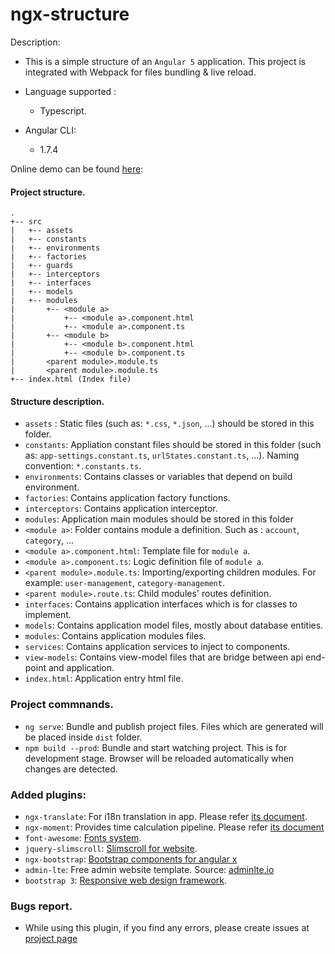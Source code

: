 # ngx-structure

Description:

 * This is a simple structure of an `Angular 5` application. This project is integrated with Webpack for files bundling & live reload.

 * Language supported : 
    * Typescript.

* Angular CLI:
    * 1.7.4
    
Online demo can be found [here](http://localhost:4200/#!/):

#### Project structure.
```
.
+-- src
|   +-- assets
|   +-- constants
|   +-- environments
|   +-- factories
|   +-- guards
|   +-- interceptors
|   +-- interfaces
|   +-- models
|   +-- modules
|       +-- <module a>
|           +-- <module a>.component.html
|           +-- <module a>.component.ts
|       +-- <module b>
|           +-- <module b>.component.html
|           +-- <module b>.component.ts
|       <parent module>.module.ts
|       <parent module>.module.ts
+-- index.html (Index file)
```

#### Structure description.
- ```assets``` : Static files (such as: ```*.css```, ```*.json```, ...) should be stored in this folder.
- ```constants```: Appliation constant files should be stored in this folder (such as: ```app-settings.constant.ts```, ```urlStates.constant.ts```, ...). Naming convention: ```*.constants.ts```.
- ```environments```: Contains classes or variables that depend on build environment.
- ```factories```: Contains application factory functions.
- ```interceptors```: Contains application interceptor.
- ```modules```: Application main modules should be stored in this folder
- ```<module a>```: Folder contains module a definition. Such as : ```account```, ```category```, ...
- ```<module a>.component.html```: Template file for ```module a```.
- ```<module a>.component.ts```: Logic definition file of ```module a```.
- ```<parent module>.module.ts```: Importing/exporting children modules. For example: ```user-management```, ```category-management```.
- ```<parent module>.route.ts```: Child modules' routes definition.
- ```interfaces```: Contains application interfaces which is for classes to implement.
- ```models```: Contains application model files, mostly about database entities.
- ```modules```: Contains application modules files.
- ```services```: Contains application services to inject to components.
- ```view-models```: Contains view-model files that are bridge between api end-point and application.
- ```index.html```: Application entry html file.

### Project commnands.
- `ng serve`: Bundle and publish project files. Files which are generated will be placed inside `dist` folder.
- `npm build --prod`: Bundle and start watching project. This is for development stage. Browser will be reloaded automatically when changes are detected.

### Added plugins:
- `ngx-translate`: For i18n translation in app. Please refer [its document](https://github.com/ngx-translate/core).
- `ngx-moment`: Provides time calculation pipeline. Please refer [its document](https://github.com/urish/ngx-moment)
- `font-awesome`: [Fonts system](https://fontawesome.com/?from=io).
- `jquery-slimscroll`: [Slimscroll for website](https://github.com/rochal/jQuery-slimScroll).
- `ngx-bootstrap`: [Bootstrap components for angular x](https://github.com/valor-software/ngx-bootstrap)
- `admin-lte`: Free admin website template. Source: [adminlte.io](https://adminlte.io/themes/AdminLTE/index2.html)
- `bootstrap 3`: [Responsive web design framework](http://getbootstrap.com/docs/3.3/).


### Bugs report.
- While using this plugin, if you find any errors, please create issues at [project page](https://github.com/redplane/ngx-structure)


